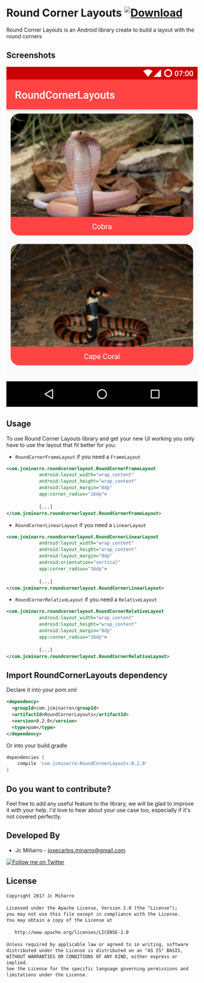 Round Corner Layouts [ ![Download](https://api.bintray.com/packages/jcminarro/maven/RoundCornerLayouts/images/download.svg) ](https://bintray.com/jcminarro/maven/RoundCornerLayouts/_latestVersion)
===============

Round Corner Layouts is an Android library create to build a layout with the round corners

Screenshots
-----------

![Demo Screenshot 1][1]

Usage
-----

To use Round Corner Layouts library and get your new UI working you only have to use the layout that fit better for you:

* ``RoundCornerFrameLayout`` if you need a ``FrameLayout``

```xml
<com.jcminarro.roundcornerlayout.RoundCornerFrameLayout
            android:layout_width="wrap_content"
            android:layout_height="wrap_content"
            android:layout_margin="8dp"
            app:corner_radius="16dp">
            
            [...]
</com.jcminarro.roundcornerlayout.RoundCornerFrameLayout>
```

* ``RoundCornerLinearLayout`` if you need a ``LinearLayout``

```xml
<com.jcminarro.roundcornerlayout.RoundCornerLinearLayout
            android:layout_width="wrap_content"
            android:layout_height="wrap_content"
            android:layout_margin="8dp"
            android:orientation="vertical"
            app:corner_radius="16dp">
            
            [...]
</com.jcminarro.roundcornerlayout.RoundCornerLinearLayout>
```

* ``RoundCornerRelativeLayout`` if you need a ``RelativeLayout``

```xml
<com.jcminarro.roundcornerlayout.RoundCornerRelativeLayout
            android:layout_width="wrap_content"
            android:layout_height="wrap_content"
            android:layout_margin="8dp"
            app:corner_radius="16dp">
            
            [...]
</com.jcminarro.roundcornerlayout.RoundCornerRelativeLayout>
```


Import RoundCornerLayouts dependency
--------------------------------

Declare it into your pom.xml

```xml
<dependency>
  <groupId>com.jcminarro</groupId>
  <artifactId>RoundCornerLayouts</artifactId>
  <version>0.2.0</version>
  <type>pom</type>
</dependency>
```


Or into your build.gradle

```groovy
dependencies {
    compile 'com.jcminarro:RoundCornerLayouts:0.2.0'
}
```


Do you want to contribute?
-------------------------------

Feel free to add any useful feature to the library, we will be glad to improve it with your help. I'd love to hear about your use case too, especially if it's not covered perfectly.

Developed By
------------

* Jc Miñarro  - <josecarlos.minarro@gmail.com>

<a href="https://twitter.com/el_joker333">
  <img alt="Follow me on Twitter" src="https://image.freepik.com/iconos-gratis/twitter-logo_318-40209.jpg" height="60" width="60"/>
</a>

License
-------

    Copyright 2017 Jc Miñarro

    Licensed under the Apache License, Version 2.0 (the "License");
    you may not use this file except in compliance with the License.
    You may obtain a copy of the License at

       http://www.apache.org/licenses/LICENSE-2.0

    Unless required by applicable law or agreed to in writing, software
    distributed under the License is distributed on an "AS IS" BASIS,
    WITHOUT WARRANTIES OR CONDITIONS OF ANY KIND, either express or implied.
    See the License for the specific language governing permissions and
    limitations under the License.

[1]: ./art/screenshot1.png